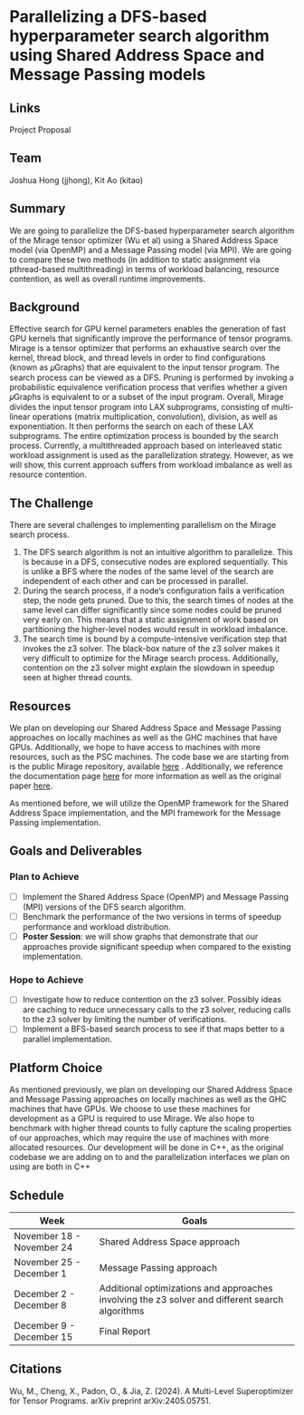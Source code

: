 # Parallelizing a DFS-based hyperparameter search algorithm using Shared Address Space and Message Passing models

## Links
Project Proposal

## Team
Joshua Hong (jjhong), Kit Ao (kitao)

## Summary

We are going to parallelize the DFS-based hyperparameter search algorithm of the Mirage tensor optimizer (Wu et al) using a Shared Address Space model (via OpenMP) and a Message Passing model (via MPI). We are going to compare these two methods (in addition to static assignment via pthread-based multithreading) in terms of workload balancing, resource contention, as well as overall runtime improvements.

## Background

Effective search for GPU kernel parameters enables the generation of fast GPU kernels that significantly improve the performance of tensor programs. Mirage is a tensor optimizer that performs an exhaustive search over the kernel, thread block, and thread levels in order to find configurations (known as 𝜇Graphs) that are equivalent to the input tensor program. The search process can be viewed as a DFS. Pruning is performed by invoking a probabilistic equivalence verification process that verifies whether a given 𝜇Graphs is equivalent to or a subset of the input program. Overall, Mirage divides the input tensor program into LAX subprograms, consisting of multi-linear operations (matrix multiplication, convolution), division, as well as exponentiation. It then performs the search on each of these LAX subprograms. The entire optimization process is bounded by the search process. Currently, a multithreaded approach based on interleaved static workload assignment is used as the parallelization strategy. However, as we will show, this current approach suffers from workload imbalance as well as resource contention.

## The Challenge
There are several challenges to implementing parallelism on the Mirage search process.
1. The DFS search algorithm is not an intuitive algorithm to parallelize. This is because in a DFS, consecutive nodes are explored sequentially. This is unlike a BFS where the nodes of the same level of the search are independent of each other and can be processed in parallel.
2. During the search process, if a node’s configuration fails a verification step, the node gets pruned. Due to this, the search times of nodes at the same level can differ significantly since some nodes could be pruned very early on. This means that a static assignment of work based on partitioning the higher-level nodes would result in workload imbalance.
3. The search time is bound by a compute-intensive verification step that invokes the z3 solver. The black-box nature of the z3 solver makes it very difficult to optimize for the Mirage search process. Additionally, contention on the z3 solver might explain the slowdown in speedup seen at higher thread counts.

## Resources

We plan on developing our Shared Address Space and Message Passing approaches on locally machines as well as the GHC machines that have GPUs. Additionally, we hope to have access to machines with more resources, such as the PSC machines. The code base we are starting from is the public Mirage repository, available [here](https://github.com/mirage-project/mirage) . Additionally, we reference the documentation page [here](https://mirage-project.readthedocs.io/en/latest/transpiler.html)  for more information as well as the original paper [here](https://arxiv.org/pdf/2405.05751). 

As mentioned before, we will utilize the OpenMP framework for the Shared Address Space implementation, and the MPI framework for the Message Passing implementation.

## Goals and Deliverables

### Plan to Achieve
- [ ] Implement the Shared Address Space (OpenMP) and Message Passing (MPI) versions of the DFS search algorithm.
- [ ] Benchmark the performance of the two versions in terms of speedup performance and workload distribution.
- [ ] **Poster Session**: we will show graphs that demonstrate that our approaches provide significant speedup when compared to the existing implementation. 

### Hope to Achieve
- [ ] Investigate how to reduce contention on the z3 solver. Possibly ideas are caching to reduce unnecessary calls to the z3 solver, reducing calls to the z3 solver by limiting the number of verifications.
- [ ] Implement a BFS-based search process to see if that maps better to a parallel implementation.

## Platform Choice

As mentioned previously, we plan on developing our Shared Address Space and Message Passing approaches on locally machines as well as the GHC machines that have GPUs. We choose to use these machines for development as a GPU is required to use Mirage. We also hope to benchmark with higher thread counts to fully capture the scaling properties of our approaches, which may require the use of machines with more allocated resources. Our development will be done in C++, as the original codebase we are adding on to and the parallelization interfaces we plan on using are both in C++

## Schedule

| Week | Goals |
|--------------------|------|
|November 18 - November 24          | Shared Address Space approach | 
|November 25 - December 1          | Message Passing approach |
|December 2 - December 8           | Additional optimizations and approaches involving the z3 solver and different search algorithms |
|December 9 - December 15         | Final Report |

## Citations

Wu, M., Cheng, X., Padon, O., & Jia, Z. (2024). A Multi-Level Superoptimizer for Tensor Programs. arXiv preprint arXiv:2405.05751.
